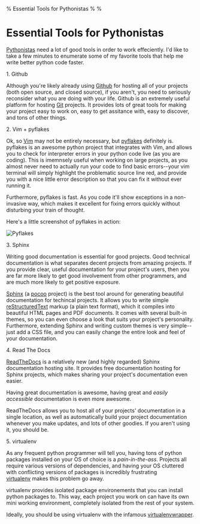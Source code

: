 % Essential Tools for Pythonistas
%
%

# Essential Tools for Pythonistas

[Pythonistas][] need a lot of good tools in order to work effeciently. I'd like
to take a few minutes to enumerate some of my favorite tools that help me write
better python code faster.

​1. Github

Although you're likely already using [Github][] for hosting all of your projects
(both open source, and closed source), if you aren't, you need to seriously
reconsider what you are doing with your life. Github is an extremely useful
platform for hosting [Git][] projects. It provides lots of great tools for
making your project easy to work on, easy to get assitance with, easy to
discover, and tons of other things.

​2. Vim + pyflakes

Ok, so [Vim][] may not be entirely necessary, but [pyflakes][] definitely is.
pyflakes is an awesome python project that integrates with Vim, and allows you
to check for interpreter errors in your python code live (as you are coding).
This is imemnsely useful when working on large projects, as you almost never
need to actually run your code to find basic errors--your vim terminal will
simply highlight the problematic source line red, and provide you with a nice
little error description so that you can fix it without ever running it.

Furthermore, pyflakes is fast. As you code it'll show exceptions in a
non-invasive way, which makes it excellent for fixing errors quickly without
disturbing your train of thought.

Here's a little screenshot of pyflakes in action:

![Pyflakes][]

​3. Sphinx

Writing good documentation is essential for good projects. Good technical
documentation is what separates decent projects from amazing projects. If you
provide clear, useful documentation for your project's users, then you are far
more likely to get good involvement from other programmers, and are much more
likely to get positive exposure.

[Sphinx][] (a [pocoo][] project) is the best tool around for generating
beautiful documentation for techincal projects. It allows you to write simple
[reStructuredText][] markup (a plain text format), which it compiles into
beautiful HTML pages and PDF documents. It comes with several built-in themes,
so you can even choose a look that suits your project's personality.
Furthermore, extending Sphinx and writing custom themes is very simple--just add
a CSS file, and you can easily change the entire look and feel of your
documentation.

​4. Read The Docs

[ReadTheDocs][] is a relatively new (and highly regarded) Sphinx documentation
hosting site. It provides free documentation hosting for Sphinx projects, which
makes sharing your project's documentation even easier.

Having great documentation is awesome, having great and *easily accessible*
documentation is even more awesome.

ReadTheDocs allows you to host all of your projects' documentation in a single
location, as well as automatically build your project documentation whenever you
make updates, and lots of other goodies. If you aren't using it, you should be.

​5. virtualenv

As any frequent python programmer will tell you, having tons of python packages
installed on your OS of choice is a *pain-in-the-ass*. Projects all require
various versions of dependencies, and having your OS cluttered with conflicting
versions of packages is incredibly frustrating [virtualenv][] makes this problem
go away.

virtualenv provides isolated package environements that you can install python
packages to. This way, each project you work on can have its own mini working
environment, completely isolated from the rest of your system.

Ideally, you should be using virtualenv with the infamous [virtualenvwrapper][].

  [Pythonistas]: http://python.net/~goodger/projects/pycon/2007/idiomatic/presentation.html
    "Code Like a Pythonista"
  [Github]: https://github.com/ "Github"
  [Git]: http://git-scm.com/ "Git"
  [Vim]: http://www.vim.org/ "Vim"
  [pyflakes]: https://github.com/kevinw/pyflakes "pyflakes"
  [Pyflakes]: ./images/49907203-0-pyflakes.png.scaled696.png
  [Sphinx]: http://sphinx.pocoo.org/ "Sphinx"
  [pocoo]: http://www.pocoo.org/ "pocoo"
  [reStructuredText]: http://docutils.sourceforge.net/rst.html
    "reStructuredText"
  [ReadTheDocs]: http://readthedocs.org/ "readthedocs"
  [virtualenv]: http://www.virtualenv.org/en/latest/ "virtualenv"
  [virtualenvwrapper]: http://www.doughellmann.com/projects/virtualenvwrapper/
    "virtualenvwrapper"
